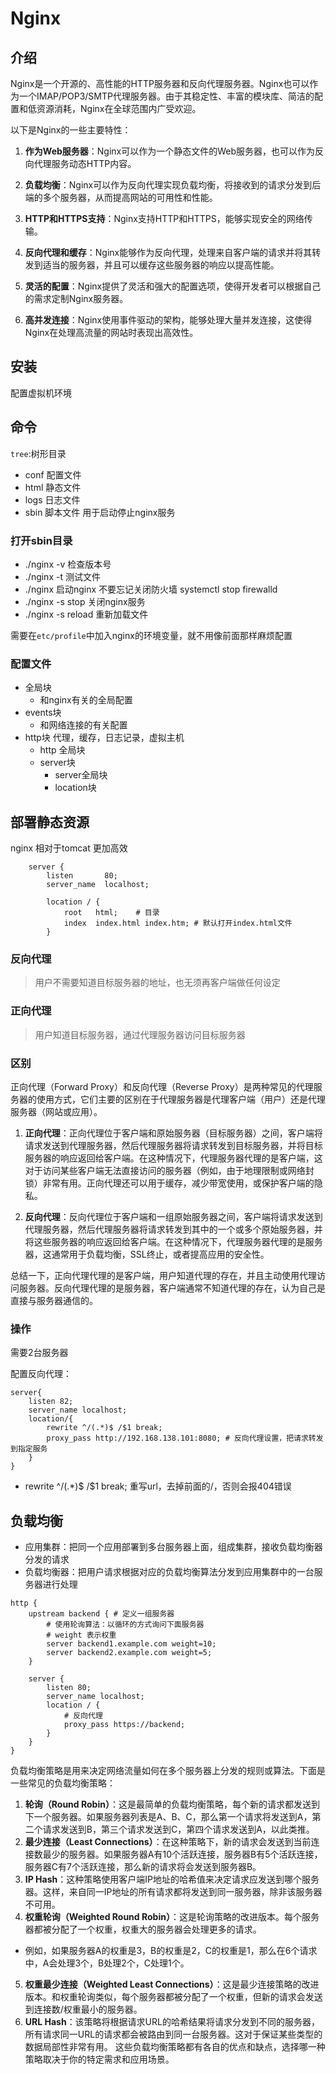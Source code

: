 # Nginx

## 介绍
Nginx是一个开源的、高性能的HTTP服务器和反向代理服务器。Nginx也可以作为一个IMAP/POP3/SMTP代理服务器。由于其稳定性、丰富的模块库、简洁的配置和低资源消耗，Nginx在全球范围内广受欢迎。

以下是Nginx的一些主要特性：

1. **作为Web服务器**：Nginx可以作为一个静态文件的Web服务器，也可以作为反向代理服务动态HTTP内容。

2. **负载均衡**：Nginx可以作为反向代理实现负载均衡，将接收到的请求分发到后端的多个服务器，从而提高网站的可用性和性能。

3. **HTTP和HTTPS支持**：Nginx支持HTTP和HTTPS，能够实现安全的网络传输。

4. **反向代理和缓存**：Nginx能够作为反向代理，处理来自客户端的请求并将其转发到适当的服务器，并且可以缓存这些服务器的响应以提高性能。

5. **灵活的配置**：Nginx提供了灵活和强大的配置选项，使得开发者可以根据自己的需求定制Nginx服务器。

6. **高并发连接**：Nginx使用事件驱动的架构，能够处理大量并发连接，这使得Nginx在处理高流量的网站时表现出高效性。

## 安装

配置虚拟机环境

## 命令

`tree`:树形目录

- conf 配置文件
- html 静态文件
- logs 日志文件
- sbin 脚本文件 用于启动停止nginx服务

### 打开sbin目录
- ./nginx -v  检查版本号
- ./nginx -t  测试文件
- ./nginx 启动nginx   不要忘记关闭防火墙 systemctl stop firewalld
- ./nginx -s stop 关闭nginx服务
- ./nginx -s reload 重新加载文件

需要在`etc/profile`中加入nginx的环境变量，就不用像前面那样麻烦配置

### 配置文件

- 全局块
  - 和nginx有关的全局配置
- events块
  - 和网络连接的有关配置
- http块   代理，缓存，日志记录，虚拟主机
  - http 全局块
  - server块
    - server全局块
    - location块


## 部署静态资源

nginx 相对于tomcat 更加高效

```
    server {
        listen       80;
        server_name  localhost;
        
        location / {
            root   html;    # 目录
            index  index.html index.htm; # 默认打开index.html文件
        }
```


### 反向代理

> 用户不需要知道目标服务器的地址，也无须再客户端做任何设定

### 正向代理

> 用户知道目标服务器，通过代理服务器访问目标服务器

### 区别

正向代理（Forward Proxy）和反向代理（Reverse Proxy）是两种常见的代理服务器的使用方式，它们主要的区别在于代理服务器是代理客户端（用户）还是代理服务器（网站或应用）。

1. **正向代理**：正向代理位于客户端和原始服务器（目标服务器）之间，客户端将请求发送到代理服务器，然后代理服务器将请求转发到目标服务器，并将目标服务器的响应返回给客户端。在这种情况下，代理服务器代理的是客户端，这对于访问某些客户端无法直接访问的服务器（例如，由于地理限制或网络封锁）非常有用。正向代理还可以用于缓存，减少带宽使用，或保护客户端的隐私。

2. **反向代理**：反向代理位于客户端和一组原始服务器之间，客户端将请求发送到代理服务器，然后代理服务器将请求转发到其中的一个或多个原始服务器，并将这些服务器的响应返回给客户端。在这种情况下，代理服务器代理的是服务器，这通常用于负载均衡，SSL终止，或者提高应用的安全性。

总结一下，正向代理代理的是客户端，用户知道代理的存在，并且主动使用代理访问服务器。反向代理代理的是服务器，客户端通常不知道代理的存在，认为自己是直接与服务器通信的。

### 操作

需要2台服务器

配置反向代理：
```
server{
    listen 82;
    server_name localhost;
    location/{
        rewrite ^/(.*)$ /$1 break;
        proxy_pass http://192.168.138.101:8080; # 反向代理设置，把请求转发到指定服务
    }
}
```
- rewrite ^/(.*)$ /$1 break; 重写url，去掉前面的/，否则会报404错误
## 负载均衡

- 应用集群：把同一个应用部署到多台服务器上面，组成集群，接收负载均衡器分发的请求
- 负载均衡器：把用户请求根据对应的负载均衡算法分发到应用集群中的一台服务器进行处理

```
http {
    upstream backend { # 定义一组服务器
        # 使用轮询算法：以循环的方式询问下面服务器
        # weight 表示权重
        server backend1.example.com weight=10;
        server backend2.example.com weight=5;
    }

    server {
        listen 80;
        server_name localhost;
        location / {
            # 反向代理
            proxy_pass https://backend;
        }
    }
}
```

负载均衡策略是用来决定网络流量如何在多个服务器上分发的规则或算法。下面是一些常见的负载均衡策略：

1. **轮询（Round Robin）**：这是最简单的负载均衡策略，每个新的请求都发送到下一个服务器。如果服务器列表是A、B、C，那么第一个请求将发送到A，第二个请求发送到B，第三个请求发送到C，第四个请求发送到A，以此类推。
2. **最少连接（Least Connections）**：在这种策略下，新的请求会发送到当前连接数最少的服务器。如果服务器A有10个活跃连接，服务器B有5个活跃连接，服务器C有7个活跃连接，那么新的请求将会发送到服务器B。
3. **IP Hash**：这种策略使用客户端IP地址的哈希值来决定请求应发送到哪个服务器。这样，来自同一IP地址的所有请求都将发送到同一服务器，除非该服务器不可用。
4. **权重轮询（Weighted Round Robin）**：这是轮询策略的改进版本。每个服务器都被分配了一个权重，权重大的服务器会处理更多的请求。
- 例如，如果服务器A的权重是3，B的权重是2，C的权重是1，那么在6个请求中，A会处理3个，B处理2个，C处理1个。
5. **权重最少连接（Weighted Least Connections）**：这是最少连接策略的改进版本。和权重轮询类似，每个服务器都被分配了一个权重，但新的请求会发送到连接数/权重最小的服务器。
6. **URL Hash**：该策略将根据请求URL的哈希结果将请求分发到不同的服务器，所有请求同一URL的请求都会被路由到同一台服务器。这对于保证某些类型的数据局部性非常有用。
这些负载均衡策略都有各自的优点和缺点，选择哪一种策略取决于你的特定需求和应用场景。





